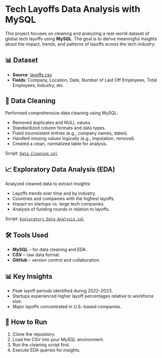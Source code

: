 # Tech Layoffs Data Analysis with MySQL

This project focuses on cleaning and analyzing a real-world dataset of global tech layoffs using **MySQL**. The goal is to derive meaningful insights about the impact, trends, and patterns of layoffs across the tech industry.

## 📊 Dataset
- **Source**: [layoffs.csv](https://github.com/alex1198/Tech-Layoffs-EDA/blob/main/layoffs.csv)
- **Fields**: Company, Location, Date, Number of Laid Off Employees, Total Employees, Industry, etc.

## 🧹 Data Cleaning
Performed comprehensive data cleaning using MySQL:
- Removed duplicates and NULL values.
- Standardized column formats and data types.
- Fixed inconsistent entries (e.g., company names, dates).
- Handled missing values logically (e.g., imputation, removal).
- Created a clean, normalized table for analysis.

Script: [`Data Cleaning.sql`](https://github.com/alex1198/Tech-Layoffs-EDA/blob/main/Data%20Cleaning.sql)

## 📈 Exploratory Data Analysis (EDA)
Analyzed cleaned data to extract insights:
- Layoffs trends over time and by industry.
- Countries and companies with the highest layoffs.
- Impact on startups vs. large tech companies.
- Analysis of funding rounds in relation to layoffs.

Script: [`Exploratory Data Analysis.sql`](https://github.com/alex1198/Tech-Layoffs-EDA/blob/main/Exploratory%20Data%20Analysis.sql)

## 🛠️ Tools Used
- **MySQL** – for data cleaning and EDA.
- **CSV** – raw data format.
- **GitHub** – version control and collaboration.

## 📊 Key Insights
- Peak layoff periods identified during 2022–2023.
- Startups experienced higher layoff percentages relative to workforce size.
- Major layoffs concentrated in U.S.-based companies.

## 🚀 How to Run
1. Clone the repository.
2. Load the CSV into your MySQL environment.
3. Run the cleaning script first.
4. Execute EDA queries for insights.

